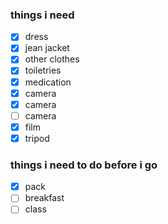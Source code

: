 ### things i need
- [x] dress
- [x] jean jacket
- [x] other clothes
- [x] toiletries
- [x] medication
- [x] camera
- [x] camera
- [ ] camera
- [x] film
- [x] tripod

### things i need to do before i go 
- [x] pack
- [ ] breakfast
- [ ] class